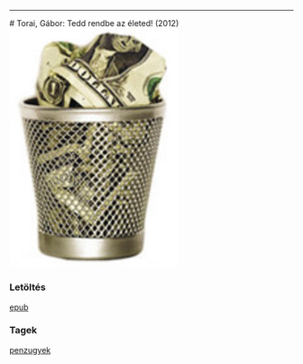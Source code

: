 <hr/>
# <a name="id_47">Torai, Gábor: Tedd rendbe az életed! (2012)</a>
<img src="https://github.com/BercziSandor/calibre_lib/raw/main/main/Torai%2C%20Gabor/Tedd%20rendbe%20az%20eleted%21%20%2847%29/cover.jpg" alt="cover" width="300"/>

### Letöltés
[epub](https://github.com/BercziSandor/calibre_lib/raw/main/main/Torai%2C%20Gabor/Tedd%20rendbe%20az%20eleted%21%20%2847%29/Tedd%20rendbe%20az%20eleted%21%20-%20Torai%2C%20Gabor.epub)

### Tagek
[penzugyek](https://github.com/berczisandor/calibre_lib/blob/main/main/_tags/penzugyek.md)


